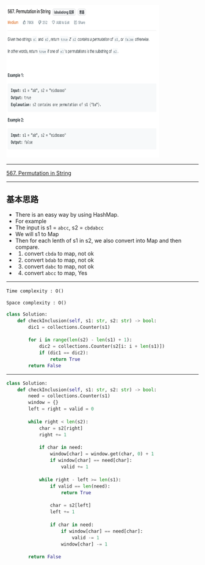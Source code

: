 <img src="2022-11-24-23-16-13.png" width="400" height="400"/>

___
[567. Permutation in String](https://leetcode.com/problems/permutation-in-string/)
___


## 基本思路
* There is an easy way by using HashMap.
* For example
* The input is s1 = `abcc`, s2 = `cbdabcc`
* We will s1 to Map
* Then for each lenth of s1 in s2, we also convert into Map and then compare.
* 1. convert `cbda` to map, not ok
* 2. convert `bdab` to map, not ok
* 3. convert `dabc` to map, not ok
* 4. convert `abcc` to map, Yes

___

`Time complexity : O()`

`Space complexity : O()`
```python
class Solution:
    def checkInclusion(self, s1: str, s2: str) -> bool:
        dic1 = collections.Counter(s1)
        
        for i in range(len(s2) - len(s1) + 1):
            dic2 = collections.Counter(s2[i: i + len(s1)])
            if (dic1 == dic2):
                return True
        return False
```

___

```python
class Solution:
    def checkInclusion(self, s1: str, s2: str) -> bool:
        need = collections.Counter(s1)
        window = {}
        left = right = valid = 0
        
        while right < len(s2):
            char = s2[right]
            right += 1
            
            if char in need:
                window[char] = window.get(char, 0) + 1
                if window[char] == need[char]:
                    valid += 1
            
            while right - left >= len(s1):
                if valid == len(need):
                    return True
                
                char = s2[left]
                left += 1
                
                if char in need:
                    if window[char] == need[char]:
                        valid -= 1
                    window[char] -= 1
                    
        return False
```